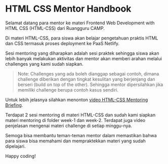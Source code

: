 # HTML CSS Mentor Handbook

Selamat datang para mentor ke materi Frontend Web Development with HTML CSS (HTML-CSS) dari Ruangguru CAMP.

Di materi HTML-CSS, para siswa akan belajar pengetahuan praktis HTML dan CSS termasuk proses deployment ke PaaS Netlify.

Sesi mentoring yang diharapkan adalah sesi praktek sehingga siswa akan lebih banyak melakukan aktivitas dan mentor akan memberi arahan melalui challenges yang kami sudah siapkan.

>Note: Challenges yang ada boleh dianggap sebagai contoh, dimana challenge diberikan dengan tingkat kesulitan yang berjenjang dan berseri (build on top of the other). Sehingga mentor dipersilahkan jika memiliki challenge berupa contoh kasus sendiri.

Untuk lebih jelasnya silahkan menonton [video HTML-CSS Mentoring Briefing](https://drive.google.com/file/d/1qwT25lN7Swuwc5HT1tPW7r1uwp2glC4W/view?usp=sharing).

Terdapat 2 sesi mentoring di materi HTML-CSS dan sudah kami siapkan materi mentoring di folder week-1 dan week-2. Terdapat juga video penjelasan mengenai materi challenge di setiap minggu-nya.

Semoga bisa membantu teman-teman mentor dalam memastikan bahwa para siswa bisa memahami dan mempraktekkan materi yang sudah dipelajari.

Happy coding!